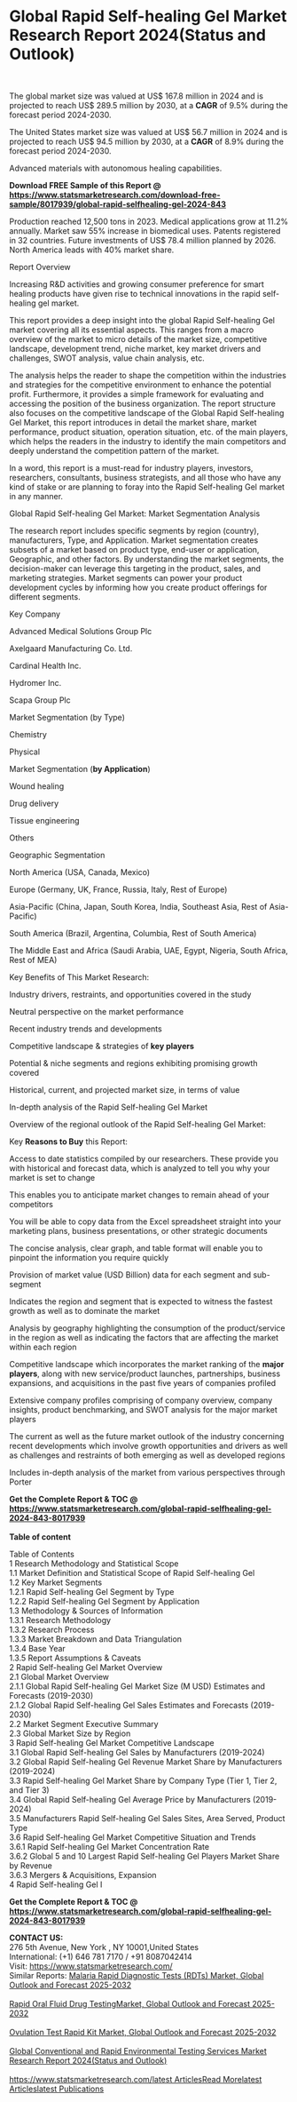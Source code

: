 <h1>Global Rapid Self-healing Gel Market Research Report 2024(Status and Outlook)</h1><br/><p>The global market size was valued at US$ 167.8 million in 2024 and is projected to reach US$ 289.5 million by 2030, at a <strong>CAGR</strong> of 9.5% during the forecast period 2024-2030.</p><p>The United States market size was valued at US$ 56.7 million in 2024 and is projected to reach US$ 94.5 million by 2030, at a <strong>CAGR</strong> of 8.9% during the forecast period 2024-2030.</p><p>Advanced materials with autonomous healing capabilities.</p><p><strong>Download FREE Sample of this Report @ <a href="https://www.statsmarketresearch.com/download-free-sample/8017939/global-rapid-selfhealing-gel-2024-843">https://www.statsmarketresearch.com/download-free-sample/8017939/global-rapid-selfhealing-gel-2024-843</a></strong></p><p>Production reached 12,500 tons in 2023. Medical applications grow at 11.2% annually. Market saw 55% increase in biomedical uses. Patents registered in 32 countries. Future investments of US$ 78.4 million planned by 2026. North America leads with 40% market share.</p><p>Report Overview</p><p>Increasing R&D activities and growing consumer preference for smart healing products have given rise to technical innovations in the rapid self-healing gel market.</p><p>This report provides a deep insight into the global Rapid Self-healing Gel market covering all its essential aspects. This ranges from a macro overview of the market to micro details of the market size, competitive landscape, development trend, niche market, key market drivers and challenges, SWOT analysis, value chain analysis, etc.</p><p>The analysis helps the reader to shape the competition within the industries and strategies for the competitive environment to enhance the potential profit. Furthermore, it provides a simple framework for evaluating and accessing the position of the business organization. The report structure also focuses on the competitive landscape of the Global Rapid Self-healing Gel Market, this report introduces in detail the market share, market performance, product situation, operation situation, etc. of the main players, which helps the readers in the industry to identify the main competitors and deeply understand the competition pattern of the market.</p><p>In a word, this report is a must-read for industry players, investors, researchers, consultants, business strategists, and all those who have any kind of stake or are planning to foray into the Rapid Self-healing Gel market in any manner.</p><p>Global Rapid Self-healing Gel Market: Market Segmentation Analysis</p><p>The research report includes specific segments by region (country), manufacturers, Type, and Application. Market segmentation creates subsets of a market based on product type, end-user or application, Geographic, and other factors. By understanding the market segments, the decision-maker can leverage this targeting in the product, sales, and marketing strategies. Market segments can power your product development cycles by informing how you create product offerings for different segments.</p><p>Key Company</p><p>Advanced Medical Solutions Group Plc</p><p>Axelgaard Manufacturing Co. Ltd.</p><p>Cardinal Health Inc.</p><p>Hydromer Inc.</p><p>Scapa Group Plc</p><p>Market Segmentation (by Type)</p><p>Chemistry</p><p>Physical</p><p>Market Segmentation (<strong>by Application</strong>)</p><p>Wound healing</p><p>Drug delivery</p><p>Tissue engineering</p><p>Others</p><p>Geographic Segmentation</p><p>North America (USA, Canada, Mexico)</p><p>Europe (Germany, UK, France, Russia, Italy, Rest of Europe)</p><p>Asia-Pacific (China, Japan, South Korea, India, Southeast Asia, Rest of Asia-Pacific)</p><p>South America (Brazil, Argentina, Columbia, Rest of South America)</p><p>The Middle East and Africa (Saudi Arabia, UAE, Egypt, Nigeria, South Africa, Rest of MEA)</p><p>Key Benefits of This Market Research:</p><p>Industry drivers, restraints, and opportunities covered in the study</p><p>Neutral perspective on the market performance</p><p>Recent industry trends and developments</p><p>Competitive landscape & strategies of <strong>key players</strong></p><p>Potential & niche segments and regions exhibiting promising growth covered</p><p>Historical, current, and projected market size, in terms of value</p><p>In-depth analysis of the Rapid Self-healing Gel Market</p><p>Overview of the regional outlook of the Rapid Self-healing Gel Market:</p><p>Key <strong>Reasons to Buy</strong> this Report:</p><p>Access to date statistics compiled by our researchers. These provide you with historical and forecast data, which is analyzed to tell you why your market is set to change</p><p>This enables you to anticipate market changes to remain ahead of your competitors</p><p>You will be able to copy data from the Excel spreadsheet straight into your marketing plans, business presentations, or other strategic documents</p><p>The concise analysis, clear graph, and table format will enable you to pinpoint the information you require quickly</p><p>Provision of market value (USD Billion) data for each segment and sub-segment</p><p>Indicates the region and segment that is expected to witness the fastest growth as well as to dominate the market</p><p>Analysis by geography highlighting the consumption of the product/service in the region as well as indicating the factors that are affecting the market within each region</p><p>Competitive landscape which incorporates the market ranking of the <strong>major players</strong>, along with new service/product launches, partnerships, business expansions, and acquisitions in the past five years of companies profiled</p><p>Extensive company profiles comprising of company overview, company insights, product benchmarking, and SWOT analysis for the major market players</p><p>The current as well as the future market outlook of the industry concerning recent developments which involve growth opportunities and drivers as well as challenges and restraints of both emerging as well as developed regions</p><p>Includes in-depth analysis of the market from various perspectives through Porter</p><div><b>Get the Complete Report & TOC @ <a href="https://www.statsmarketresearch.com/global-rapid-selfhealing-gel-2024-843-8017939">https://www.statsmarketresearch.com/global-rapid-selfhealing-gel-2024-843-8017939</a></b></div><br><b>Table of content</b><p>Table of Contents<br /> 1 Research Methodology and Statistical Scope<br /> 1.1 Market Definition and Statistical Scope of Rapid Self-healing Gel<br /> 1.2 Key Market Segments<br /> 1.2.1 Rapid Self-healing Gel Segment by Type<br /> 1.2.2 Rapid Self-healing Gel Segment by Application<br /> 1.3 Methodology & Sources of Information<br /> 1.3.1 Research Methodology<br /> 1.3.2 Research Process<br /> 1.3.3 Market Breakdown and Data Triangulation<br /> 1.3.4 Base Year<br /> 1.3.5 Report Assumptions & Caveats<br /> 2 Rapid Self-healing Gel Market Overview<br /> 2.1 Global Market Overview<br /> 2.1.1 Global Rapid Self-healing Gel Market Size (M USD) Estimates and Forecasts (2019-2030)<br /> 2.1.2 Global Rapid Self-healing Gel Sales Estimates and Forecasts (2019-2030)<br /> 2.2 Market Segment Executive Summary<br /> 2.3 Global Market Size by Region<br /> 3 Rapid Self-healing Gel Market Competitive Landscape<br /> 3.1 Global Rapid Self-healing Gel Sales by Manufacturers (2019-2024)<br /> 3.2 Global Rapid Self-healing Gel Revenue Market Share by Manufacturers (2019-2024)<br /> 3.3 Rapid Self-healing Gel Market Share by Company Type (Tier 1, Tier 2, and Tier 3)<br /> 3.4 Global Rapid Self-healing Gel Average Price by Manufacturers (2019-2024)<br /> 3.5 Manufacturers Rapid Self-healing Gel Sales Sites, Area Served, Product Type<br /> 3.6 Rapid Self-healing Gel Market Competitive Situation and Trends<br /> 3.6.1 Rapid Self-healing Gel Market Concentration Rate<br /> 3.6.2 Global 5 and 10 Largest Rapid Self-healing Gel Players Market Share by Revenue<br /> 3.6.3 Mergers & Acquisitions, Expansion<br /> 4 Rapid Self-healing Gel I<br><div><b>Get the Complete Report & TOC @ <a href="https://www.statsmarketresearch.com/global-rapid-selfhealing-gel-2024-843-8017939">https://www.statsmarketresearch.com/global-rapid-selfhealing-gel-2024-843-8017939</a></b></div></p> <b>CONTACT US:</b><br>276 5th Avenue, New York , NY 10001,United States<br>International: (+1) 646 781 7170 / +91 8087042414<br>Visit: <a href="https://www.statsmarketresearch.com/">https://www.statsmarketresearch.com/</a><br>Similar Reports: <a href="https://www.statsmarketresearch.com/global-rapid-selfhealing-gel-2024-843-8017939">Malaria Rapid Diagnostic Tests (RDTs) Market, Global Outlook and Forecast 2025-2032 </a><br/><br/><a href="https://www.statsmarketresearch.com/global-rapid-selfhealing-gel-2024-843-8017939">Rapid Oral Fluid Drug TestingMarket, Global Outlook and Forecast 2025-2032 </a><br/><br/><a href="https://www.statsmarketresearch.com/global-rapid-selfhealing-gel-2024-843-8017939">Ovulation Test Rapid Kit Market, Global Outlook and Forecast 2025-2032</a><br/><br/><a href="https://www.statsmarketresearch.com/global-rapid-selfhealing-gel-2024-843-8017939">Global Conventional and Rapid Environmental Testing Services Market Research Report 2024(Status and Outlook)</a><br/><br/><a href="https://gyeongbokgung.com">https://www.statsmarketresearch.com/</a><a href="https://hallyeomaritime.com">latest Articles</a><a href="https://jingwansa.com">Read More</a><a href=https://nguoiviet.jp/">latest Articles</a><a href="https://www.intelmarketresearch.com/">latest Publications</a>